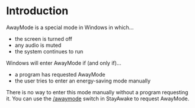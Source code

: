 # Introduction #

AwayMode is a special mode in Windows in which...
  * the screen is turned off
  * any audio is muted
  * the system continues to run

Windows will enter AwayMode if (and only if)...
  * a program has requested AwayMode
  * the user tries to enter an energy-saving mode manually

There is no way to enter this mode manually without a program requesting it. You can use the [/awaymode](CommandLineArguments.md) switch in StayAwake to request AwayMode.